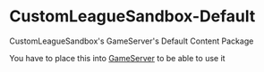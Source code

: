 # CustomLeagueSandbox-Default
CustomLeagueSandbox's GameServer's Default Content Package

You have to place this into [GameServer](https://github.com/LeagueSandbox/GameServer) to be able to use it
